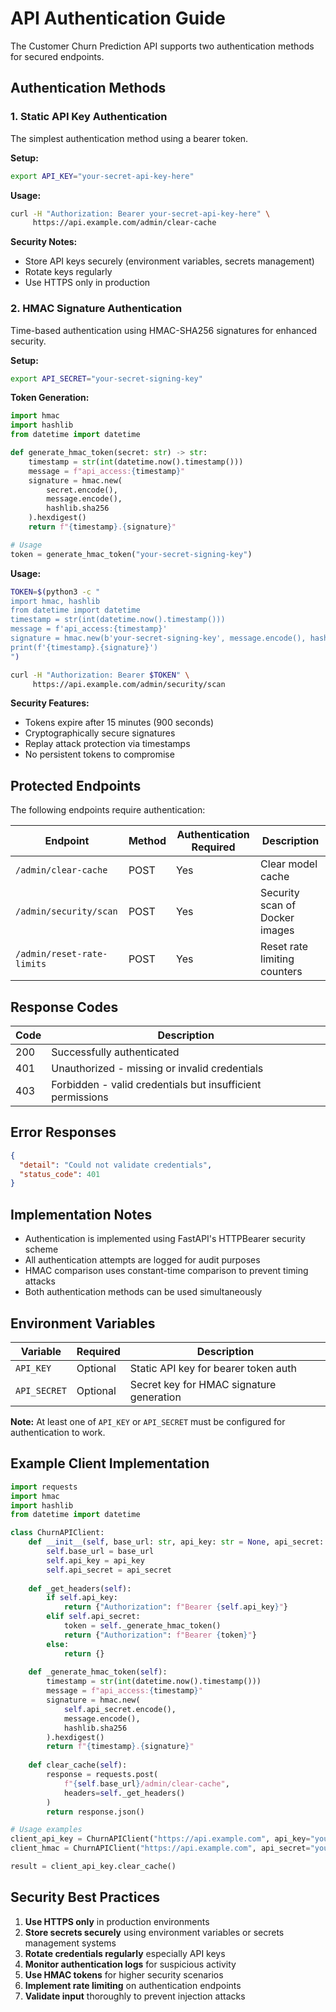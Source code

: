 # API Authentication Guide

The Customer Churn Prediction API supports two authentication methods for secured endpoints.

## Authentication Methods

### 1. Static API Key Authentication

The simplest authentication method using a bearer token.

**Setup:**
```bash
export API_KEY="your-secret-api-key-here"
```

**Usage:**
```bash
curl -H "Authorization: Bearer your-secret-api-key-here" \
     https://api.example.com/admin/clear-cache
```

**Security Notes:**
- Store API keys securely (environment variables, secrets management)
- Rotate keys regularly
- Use HTTPS only in production

### 2. HMAC Signature Authentication

Time-based authentication using HMAC-SHA256 signatures for enhanced security.

**Setup:**
```bash
export API_SECRET="your-secret-signing-key"
```

**Token Generation:**
```python
import hmac
import hashlib
from datetime import datetime

def generate_hmac_token(secret: str) -> str:
    timestamp = str(int(datetime.now().timestamp()))
    message = f"api_access:{timestamp}"
    signature = hmac.new(
        secret.encode(),
        message.encode(),
        hashlib.sha256
    ).hexdigest()
    return f"{timestamp}.{signature}"

# Usage
token = generate_hmac_token("your-secret-signing-key")
```

**Usage:**
```bash
TOKEN=$(python3 -c "
import hmac, hashlib
from datetime import datetime
timestamp = str(int(datetime.now().timestamp()))
message = f'api_access:{timestamp}'
signature = hmac.new(b'your-secret-signing-key', message.encode(), hashlib.sha256).hexdigest()
print(f'{timestamp}.{signature}')
")

curl -H "Authorization: Bearer $TOKEN" \
     https://api.example.com/admin/security/scan
```

**Security Features:**
- Tokens expire after 15 minutes (900 seconds)
- Cryptographically secure signatures
- Replay attack protection via timestamps
- No persistent tokens to compromise

## Protected Endpoints

The following endpoints require authentication:

| Endpoint | Method | Authentication Required | Description |
|----------|--------|------------------------|-------------|
| `/admin/clear-cache` | POST | Yes | Clear model cache |
| `/admin/security/scan` | POST | Yes | Security scan of Docker images |
| `/admin/reset-rate-limits` | POST | Yes | Reset rate limiting counters |

## Response Codes

| Code | Description |
|------|-------------|
| 200 | Successfully authenticated |
| 401 | Unauthorized - missing or invalid credentials |
| 403 | Forbidden - valid credentials but insufficient permissions |

## Error Responses

```json
{
  "detail": "Could not validate credentials",
  "status_code": 401
}
```

## Implementation Notes

- Authentication is implemented using FastAPI's HTTPBearer security scheme
- All authentication attempts are logged for audit purposes
- HMAC comparison uses constant-time comparison to prevent timing attacks
- Both authentication methods can be used simultaneously

## Environment Variables

| Variable | Required | Description |
|----------|----------|-------------|
| `API_KEY` | Optional | Static API key for bearer token auth |
| `API_SECRET` | Optional | Secret key for HMAC signature generation |

**Note:** At least one of `API_KEY` or `API_SECRET` must be configured for authentication to work.

## Example Client Implementation

```python
import requests
import hmac
import hashlib
from datetime import datetime

class ChurnAPIClient:
    def __init__(self, base_url: str, api_key: str = None, api_secret: str = None):
        self.base_url = base_url
        self.api_key = api_key
        self.api_secret = api_secret
    
    def _get_headers(self):
        if self.api_key:
            return {"Authorization": f"Bearer {self.api_key}"}
        elif self.api_secret:
            token = self._generate_hmac_token()
            return {"Authorization": f"Bearer {token}"}
        else:
            return {}
    
    def _generate_hmac_token(self):
        timestamp = str(int(datetime.now().timestamp()))
        message = f"api_access:{timestamp}"
        signature = hmac.new(
            self.api_secret.encode(),
            message.encode(),
            hashlib.sha256
        ).hexdigest()
        return f"{timestamp}.{signature}"
    
    def clear_cache(self):
        response = requests.post(
            f"{self.base_url}/admin/clear-cache",
            headers=self._get_headers()
        )
        return response.json()

# Usage examples
client_api_key = ChurnAPIClient("https://api.example.com", api_key="your-key")
client_hmac = ChurnAPIClient("https://api.example.com", api_secret="your-secret")

result = client_api_key.clear_cache()
```

## Security Best Practices

1. **Use HTTPS only** in production environments
2. **Store secrets securely** using environment variables or secrets management systems
3. **Rotate credentials regularly** especially API keys
4. **Monitor authentication logs** for suspicious activity
5. **Use HMAC tokens** for higher security scenarios
6. **Implement rate limiting** on authentication endpoints
7. **Validate input** thoroughly to prevent injection attacks